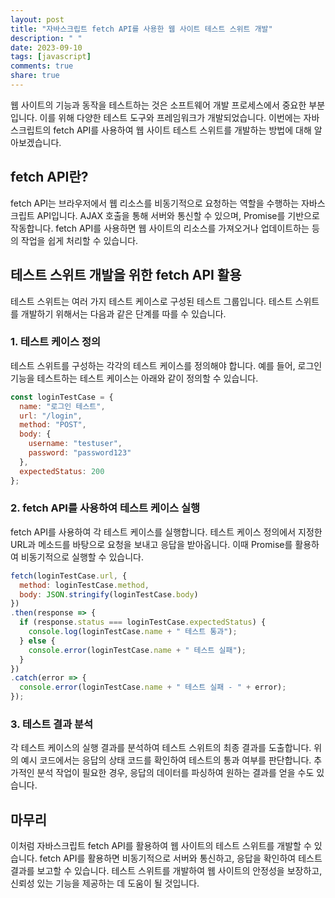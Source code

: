 ```yaml
---
layout: post
title: "자바스크립트 fetch API를 사용한 웹 사이트 테스트 스위트 개발"
description: " "
date: 2023-09-10
tags: [javascript]
comments: true
share: true
---
```


웹 사이트의 기능과 동작을 테스트하는 것은 소프트웨어 개발 프로세스에서 중요한 부분입니다. 이를 위해 다양한 테스트 도구와 프레임워크가 개발되었습니다. 이번에는 자바스크립트의 fetch API를 사용하여 웹 사이트 테스트 스위트를 개발하는 방법에 대해 알아보겠습니다.

## fetch API란?

fetch API는 브라우저에서 웹 리소스를 비동기적으로 요청하는 역할을 수행하는 자바스크립트 API입니다. AJAX 호출을 통해 서버와 통신할 수 있으며, Promise를 기반으로 작동합니다. fetch API를 사용하면 웹 사이트의 리소스를 가져오거나 업데이트하는 등의 작업을 쉽게 처리할 수 있습니다.

## 테스트 스위트 개발을 위한 fetch API 활용

테스트 스위트는 여러 가지 테스트 케이스로 구성된 테스트 그룹입니다. 테스트 스위트를 개발하기 위해서는 다음과 같은 단계를 따를 수 있습니다.

### 1. 테스트 케이스 정의

테스트 스위트를 구성하는 각각의 테스트 케이스를 정의해야 합니다. 예를 들어, 로그인 기능을 테스트하는 테스트 케이스는 아래와 같이 정의할 수 있습니다.

```javascript
const loginTestCase = {
  name: "로그인 테스트",
  url: "/login",
  method: "POST",
  body: {
    username: "testuser",
    password: "password123"
  },
  expectedStatus: 200
};
```

### 2. fetch API를 사용하여 테스트 케이스 실행

fetch API를 사용하여 각 테스트 케이스를 실행합니다. 테스트 케이스 정의에서 지정한 URL과 메소드를 바탕으로 요청을 보내고 응답을 받아옵니다. 이때 Promise를 활용하여 비동기적으로 실행할 수 있습니다.

```javascript
fetch(loginTestCase.url, {
  method: loginTestCase.method,
  body: JSON.stringify(loginTestCase.body)
})
.then(response => {
  if (response.status === loginTestCase.expectedStatus) {
    console.log(loginTestCase.name + " 테스트 통과");
  } else {
    console.error(loginTestCase.name + " 테스트 실패");
  }
})
.catch(error => {
  console.error(loginTestCase.name + " 테스트 실패 - " + error);
});
```

### 3. 테스트 결과 분석

각 테스트 케이스의 실행 결과를 분석하여 테스트 스위트의 최종 결과를 도출합니다. 위의 예시 코드에서는 응답의 상태 코드를 확인하여 테스트의 통과 여부를 판단합니다. 추가적인 분석 작업이 필요한 경우, 응답의 데이터를 파싱하여 원하는 결과를 얻을 수도 있습니다.

## 마무리

이처럼 자바스크립트 fetch API를 활용하여 웹 사이트의 테스트 스위트를 개발할 수 있습니다. fetch API를 활용하면 비동기적으로 서버와 통신하고, 응답을 확인하여 테스트 결과를 보고할 수 있습니다. 테스트 스위트를 개발하여 웹 사이트의 안정성을 보장하고, 신뢰성 있는 기능을 제공하는 데 도움이 될 것입니다.